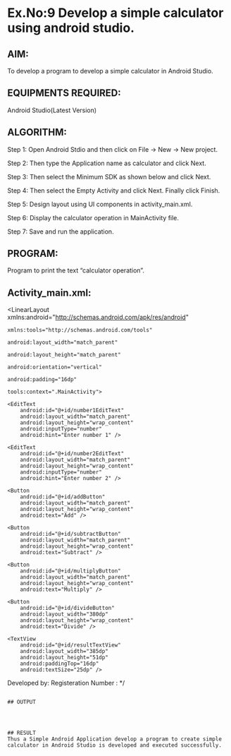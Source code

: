 # Ex.No:9 Develop a simple calculator using android studio.

## AIM:

To develop a program to develop a simple calculator in Android Studio.

## EQUIPMENTS REQUIRED:

Android Studio(Latest Version)

## ALGORITHM:

Step 1: Open Android Stdio and then click on File -> New -> New project.

Step 2: Then type the Application name as calculator and click Next. 

Step 3: Then select the Minimum SDK as shown below and click Next.

Step 4: Then select the Empty Activity and click Next. Finally click Finish.

Step 5: Design layout using UI components in activity_main.xml.

Step 6: Display the calculator operation in MainActivity file.

Step 7: Save and run the application.

## PROGRAM:
Program to print the text “calculator operation”.

## Activity_main.xml:
<LinearLayout xmlns:android="http://schemas.android.com/apk/res/android"
              
    xmlns:tools="http://schemas.android.com/tools"
              
    android:layout_width="match_parent"
              
    android:layout_height="match_parent"
              
    android:orientation="vertical"
              
    android:padding="16dp"
              
    tools:context=".MainActivity">

    <EditText
        android:id="@+id/number1EditText"
        android:layout_width="match_parent"
        android:layout_height="wrap_content"
        android:inputType="number"
        android:hint="Enter number 1" />

    <EditText
        android:id="@+id/number2EditText"
        android:layout_width="match_parent"
        android:layout_height="wrap_content"
        android:inputType="number"
        android:hint="Enter number 2" />

    <Button
        android:id="@+id/addButton"
        android:layout_width="match_parent"
        android:layout_height="wrap_content"
        android:text="Add" />

    <Button
        android:id="@+id/subtractButton"
        android:layout_width="match_parent"
        android:layout_height="wrap_content"
        android:text="Subtract" />

    <Button
        android:id="@+id/multiplyButton"
        android:layout_width="match_parent"
        android:layout_height="wrap_content"
        android:text="Multiply" />

    <Button
        android:id="@+id/divideButton"
        android:layout_width="380dp"
        android:layout_height="wrap_content"
        android:text="Divide" />

    <TextView
        android:id="@+id/resultTextView"
        android:layout_width="385dp"
        android:layout_height="51dp"
        android:paddingTop="16dp"
        android:textSize="25dp" />

</LinearLayout>

Developed by:
Registeration Number :
*/
```

## OUTPUT




## RESULT
Thus a Simple Android Application develop a program to create simple calculator in Android Studio is developed and executed successfully.
